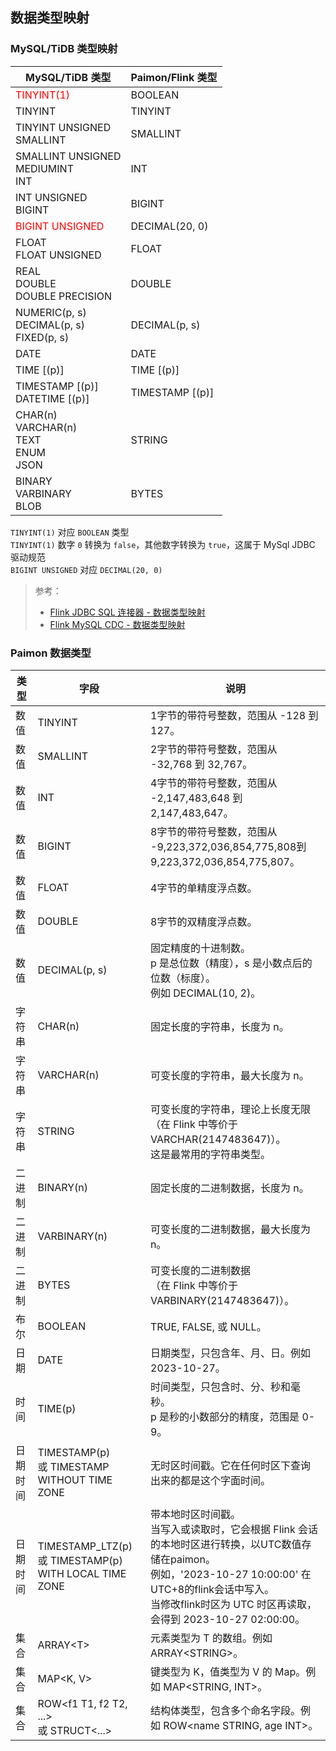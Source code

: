 ## 数据类型映射 <!-- {docsify-ignore} -->

### MySQL/TiDB 类型映射
|MySQL/TiDB 类型								    |Paimon/Flink 类型	|
|--												|--					|
|<font color=red>TINYINT(1)</font>				|BOOLEAN			|
|TINYINT										|TINYINT			|
|TINYINT UNSIGNED<br>SMALLINT					|SMALLINT			|
|SMALLINT UNSIGNED<br>MEDIUMINT<br>INT			|INT				|
|INT UNSIGNED<br>BIGINT							|BIGINT				|
|<font color=red>BIGINT UNSIGNED</font>			|DECIMAL(20, 0)		|
|FLOAT<br>FLOAT UNSIGNED						|FLOAT				|
|REAL<br>DOUBLE<br>DOUBLE PRECISION				|DOUBLE				|
|NUMERIC(p, s)<br>DECIMAL(p, s)<br>FIXED(p, s)	|DECIMAL(p, s)		|
|DATE											|DATE				|
|TIME [(p)]										|TIME [(p)]			|
|TIMESTAMP [(p)]<br>DATETIME [(p)]				|TIMESTAMP [(p)]	|
|CHAR(n)<br>VARCHAR(n)<br>TEXT<br>ENUM<br>JSON	|STRING				|
|BINARY<br>VARBINARY<br>BLOB					|BYTES				|

`TINYINT(1)` 对应 `BOOLEAN` 类型<br>
`TINYINT(1)` 数字 `0` 转换为 `false`，其他数字转换为 `true`，这属于 MySql JDBC 驱动规范<br>
`BIGINT UNSIGNED` 对应 `DECIMAL(20, 0)`

> 参考：
> - [Flink JDBC SQL 连接器 - 数据类型映射](https://nightlies.apache.org/flink/flink-docs-release-2.0/zh/docs/connectors/table/jdbc/#%E6%95%B0%E6%8D%AE%E7%B1%BB%E5%9E%8B%E6%98%A0%E5%B0%84)
> - [Flink MySQL CDC - 数据类型映射](https://nightlies.apache.org/flink/flink-cdc-docs-release-3.3/zh/docs/connectors/flink-sources/mysql-cdc/#%E6%95%B0%E6%8D%AE%E7%B1%BB%E5%9E%8B%E6%98%A0%E5%B0%84)


### Paimon 数据类型
|类型|字段	|说明																					|
|--|--							|--																						|
|数值|TINYINT					| 1字节的带符号整数，范围从 -128 到 127。													|
|数值|SMALLINT					| 2字节的带符号整数，范围从 -32,768 到 32,767。											|
|数值|INT						| 4字节的带符号整数，范围从 -2,147,483,648 到 2,147,483,647。								|
|数值|BIGINT						| 8字节的带符号整数，范围从 -9,223,372,036,854,775,808到9,223,372,036,854,775,807。		|
|数值|FLOAT						| 4字节的单精度浮点数。																	|
|数值|DOUBLE						| 8字节的双精度浮点数。																	|
|数值|DECIMAL(p, s)				| 固定精度的十进制数。<br>p 是总位数（精度），s 是小数点后的位数（标度）。<br>例如 DECIMAL(10, 2)。	|										|--					|
|字符串|CHAR(n)| 固定长度的字符串，长度为 n。                                                                      |
|字符串|VARCHAR(n)| 可变长度的字符串，最大长度为 n。                                                               |
|字符串|STRING| 可变长度的字符串，理论上长度无限<br>（在 Flink 中等价于 VARCHAR(2147483647)）。<br>这是最常用的字符串类型。|
|二进制|BINARY(n)| 固定长度的二进制数据，长度为 n。                                                               |
|二进制|VARBINARY(n)| 可变长度的二进制数据，最大长度为 n。                                                        |
|二进制|BYTES| 可变长度的二进制数据<br>（在 Flink 中等价于 VARBINARY(2147483647)）。											|--					|
|布尔|BOOLEAN| TRUE, FALSE, 或 NULL。|										|--					|
|日期|DATE| 日期类型，只包含年、月、日。例如 2023-10-27。|
|时间|TIME(p)| 时间类型，只包含时、分、秒和毫秒。<br>p 是秒的小数部分的精度，范围是 0-9。|
|日期时间|TIMESTAMP(p) <br>或 TIMESTAMP WITHOUT TIME ZONE| 无时区时间戳。它在任何时区下查询出来的都是这个字面时间。|
|日期时间|TIMESTAMP_LTZ(p) <br>或 TIMESTAMP(p) WITH LOCAL TIME ZONE| 带本地时区时间戳。<br>当写入或读取时，它会根据 Flink 会话的本地时区进行转换，以UTC数值存储在paimon。<br>例如，'2023-10-27 10:00:00' 在UTC+8的flink会话中写入。<br>当修改flink时区为 UTC 时区再读取，会得到 2023-10-27 02:00:00。|											|--					|
|集合|ARRAY\<T\>								| 元素类型为 T 的数组。例如 ARRAY\<STRING\>。						|
|集合|MAP\<K, V\>								| 键类型为 K，值类型为 V 的 Map。例如 MAP\<STRING, INT\>。			|
|集合|ROW\<f1 T1, f2 T2, ...\> <br>或 STRUCT\<...\>	| 结构体类型，包含多个命名字段。例如 ROW\<name STRING, age INT\>。	|





